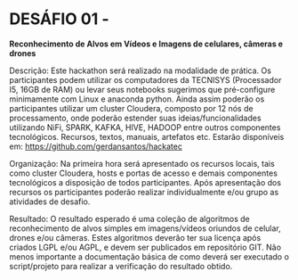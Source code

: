 # DESÁFIO 01 - 
**Reconhecimento de Alvos em Vídeos e Imagens de celulares, câmeras e drones**

Descrição: 
Este hackathon será realizado na modalidade de prática. Os participantes podem utilizar os computadores da TECNISYS (Processador I5, 16GB de RAM) ou levar seus notebooks sugerimos que pré-configure minimamente com Linux e anaconda python. 
Ainda assim poderão os participantes utilizar um cluster Cloudera, composto por 12 nós de processamento, onde poderão estender suas ideias/funcionalidades utilizando NiFi, SPARK, KAFKA, HIVE, HADOOP entre outros componentes tecnológicos.
Recursos, textos, manuais, artefatos etc. Estarão disponíveis em:
https://github.com/gerdansantos/hackatec

Organização: 
Na primeira hora será apresentado os recursos locais, tais como cluster Cloudera, hosts e portas de acesso e demais componentes tecnológicos a disposição de todos participantes.
Após apresentação dos recursos os participantes poderão realizar individualmente e/ou grupo as atividades de desafio.

Resultado:
O resultado esperado é uma coleção de algoritmos de reconhecimento de alvos simples em imagens/vídeos oriundos de celular, drones e/ou câmeras. Estes algoritmos deverão ter sua licença após criados LGPL e/ou AGPL, e devem ser publicados em repositório GIT. Não menos importante a documentação básica de como deverá ser executado o script/projeto para realizar a verificação do resultado obtido.
